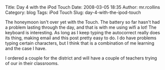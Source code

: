 Title: Day 4 with the iPod Touch
Date: 2008-03-05 18:35
Author: mr.rcollins
Category: blog
Tags: iPod Touch
Slug: day-4-with-the-ipod-touch

The honeymoon isn't over yet with the Touch. The battery so far hasn't
had a problem lasting through the day, and that is with me using wifi a
lot! The keyboard is interesting. As long as I keep typing the
autocorrect really does its thing, making email and this post pretty
easy to do. I do have problems typing certain characters, but I think
that is a combination of me learning and the case I have.

I ordered a couple for the district and will have a couple of teachers
trying of our in their classrooms.
